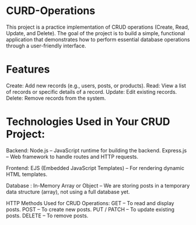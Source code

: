 # CURD-Operations
This project is a practice implementation of CRUD operations (Create, Read, Update, and Delete). The goal of the project is to build a simple, functional application that demonstrates how to perform essential database operations through a user-friendly interface.

# Features
Create: Add new records (e.g., users, posts, or products).
Read: View a list of records or specific details of a record.
Update: Edit existing records.
Delete: Remove records from the system.

# Technologies Used in Your CRUD Project:

Backend:
Node.js – JavaScript runtime for building the backend.
Express.js – Web framework to handle routes and HTTP requests.

Frontend:
EJS (Embedded JavaScript Templates) – For rendering dynamic HTML templates.

Database :
In-Memory Array or Object – We are storing posts in a temporary data structure (array), not using a full database yet.

HTTP Methods Used for CRUD Operations:
GET – To read and display posts.
POST – To create new posts.
PUT / PATCH – To update existing posts.
DELETE – To remove posts.
